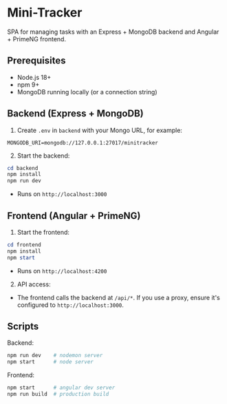 # Mini-Tracker

SPA for managing tasks with an Express + MongoDB backend and Angular + PrimeNG frontend.

## Prerequisites
- Node.js 18+
- npm 9+
- MongoDB running locally (or a connection string)

## Backend (Express + MongoDB)
1) Create `.env` in `backend` with your Mongo URL, for example:
```
MONGODB_URI=mongodb://127.0.0.1:27017/minitracker
```
2) Start the backend:
```powershell
cd backend
npm install
npm run dev
```
- Runs on `http://localhost:3000`

## Frontend (Angular + PrimeNG)
1) Start the frontend:
```powershell
cd frontend
npm install
npm start
```
- Runs on `http://localhost:4200`

2) API access:
- The frontend calls the backend at `/api/*`. If you use a proxy, ensure it's configured to `http://localhost:3000`.

## Scripts
Backend:
```bash
npm run dev    # nodemon server
npm start      # node server
```
Frontend:
```bash
npm start      # angular dev server
npm run build  # production build
```
